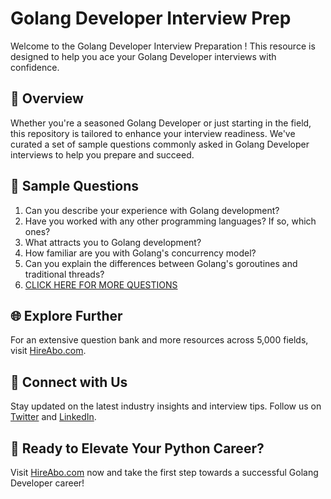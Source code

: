 # Golang Developer Interview Prep

Welcome to the Golang Developer Interview Preparation ! This resource is designed to help you ace your Golang Developer interviews with confidence.

## 🚀 Overview

Whether you're a seasoned Golang Developer or just starting in the field, this repository is tailored to enhance your interview readiness. We've curated a set of sample questions commonly asked in Golang Developer interviews to help you prepare and succeed.

## 📝 Sample Questions

1. Can you describe your experience with Golang development?
2. Have you worked with any other programming languages? If so, which ones?
3. What attracts you to Golang development?
4. How familiar are you with Golang's concurrency model?
5. Can you explain the differences between Golang's goroutines and traditional threads?
6. [CLICK HERE FOR MORE QUESTIONS](https://hireabo.com/job/0_0_66/Golang%20Developer)

## 🌐 Explore Further

For an extensive question bank and more resources across 5,000 fields, visit [HireAbo.com](https://www.hireabo.com).

## 📱 Connect with Us

Stay updated on the latest industry insights and interview tips. Follow us on [Twitter](https://twitter.com/hireabo) and [LinkedIn](https://www.linkedin.com/in/hire-abo-3609972a8/).

## 🚀 Ready to Elevate Your Python Career?

Visit [HireAbo.com](https://www.hireabo.com) now and take the first step towards a successful Golang Developer career!